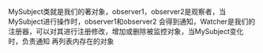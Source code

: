 MySubject类就是我们的著对象，observer1，observer2是观察者，当MySubject进行操作时，observer1和observer2
会得到通知，Watcher是我们的注册器，可以对其进行注册修改，增加或删除被监控对象，当MySubject变化时，负责通知
再列表内存在的对象
